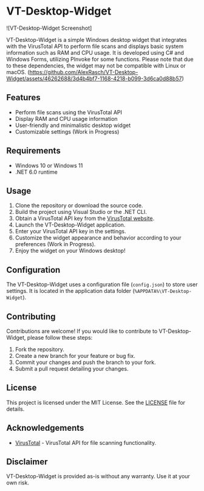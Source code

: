 # VT-Desktop-Widget

![VT-Desktop-Widget Screenshot]

VT-Desktop-Widget is a simple Windows desktop widget that integrates with the VirusTotal API to perform file scans and displays basic system information such as RAM and CPU usage. It is developed using C# and Windows Forms, utilizing PInvoke for some functions. Please note that due to these dependencies, the widget may not be compatible with Linux or macOS.
(https://github.com/AlexRasch/VT-Desktop-Widget/assets/46262688/3d4b4bf7-1168-4218-b099-3d6ca0d88b57)
## Features

- Perform file scans using the VirusTotal API
- Display RAM and CPU usage information
- User-friendly and minimalistic desktop widget
- Customizable settings (Work in Progress)

## Requirements

- Windows 10 or Windows 11
- .NET 6.0 runtime

## Usage

1. Clone the repository or download the source code.
2. Build the project using Visual Studio or the .NET CLI.
3. Obtain a VirusTotal API key from the [VirusTotal website](https://www.virustotal.com).
4. Launch the VT-Desktop-Widget application.
5. Enter your VirusTotal API key in the settings.
6. Customize the widget appearance and behavior according to your preferences (Work in Progress).
7. Enjoy the widget on your Windows desktop!

## Configuration

The VT-Desktop-Widget uses a configuration file (`config.json`) to store user settings. It is located in the application data folder (`%APPDATA%\VT-Desktop-Widget`).

## Contributing

Contributions are welcome! If you would like to contribute to VT-Desktop-Widget, please follow these steps:

1. Fork the repository.
2. Create a new branch for your feature or bug fix.
3. Commit your changes and push the branch to your fork.
4. Submit a pull request detailing your changes.

## License

This project is licensed under the MIT License. See the [LICENSE](LICENSE) file for details.

## Acknowledgements

- [VirusTotal](https://www.virustotal.com) - VirusTotal API for file scanning functionality.

## Disclaimer

VT-Desktop-Widget is provided as-is without any warranty. Use it at your own risk.
